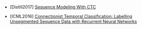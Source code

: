 - [Distill2017] [Sequence Modeling
With CTC](https://distill.pub/2017/ctc/)

- [ICML2016] [Connectionist Temporal Classification: Labelling Unsegmented
Sequence Data with Recurrent Neural Networks](https://www.cs.toronto.edu/~graves/icml_2006.pdf)

